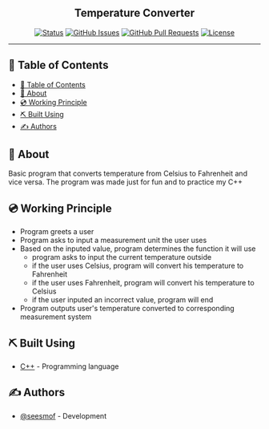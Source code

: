 <h2 align="center">Temperature Converter</h2>

<div align="center">

[![Status](https://img.shields.io/badge/status-active-success.svg)]()
[![GitHub Issues](https://img.shields.io/github/issues/seesmof/The-Documentation-Compendium.svg)](https://github.com/seesmof/Temp_Converter/issues)
[![GitHub Pull Requests](https://img.shields.io/github/issues-pr/seesmof/The-Documentation-Compendium.svg)](https://github.com/seesmof/Temp_Converter/pulls)
[![License](https://img.shields.io/badge/license-MIT-blue.svg)](./LICENSE)

</div>

---

## 📝 Table of Contents

- [📝 Table of Contents](#-table-of-contents)
- [🧐 About <a name = "about"></a>](#-about-)
- [💿 Working Principle <a name = "built_using"></a>](#-working-principle-)
- [⛏️ Built Using <a name = "built_using"></a>](#️-built-using-)
- [✍️ Authors <a name = "authors"></a>](#️-authors-)

## 🧐 About <a name = "about"></a>

Basic program that converts temperature from Celsius to Fahrenheit and vice versa. The program was made just for fun and to practice my C++

## 💿 Working Principle <a name = "built_using"></a>

- Program greets a user
- Program asks to input a measurement unit the user uses
- Based on the inputed value, program determines the function it will use
  - program asks to input the current temperature outside
  - if the user uses Celsius, program will convert his temperature to Fahrenheit
  - if the user uses Fahrenheit, program will convert his temperature to Celsius
  - if the user inputed an incorrect value, program will end
- Program outputs user's temperature converted to corresponding measurement system

## ⛏️ Built Using <a name = "built_using"></a>

- [C++](https://cplusplus.com/) - Programming language

## ✍️ Authors <a name = "authors"></a>

- [@seesmof](https://github.com/seesmof) - Development
